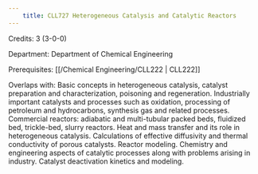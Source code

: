 ```yaml
---
    title: CLL727 Heterogeneous Catalysis and Catalytic Reactors
---
```

Credits: 3 (3-0-0)

Department: Department of Chemical Engineering

Prerequisites: [[/Chemical Engineering/CLL222 | CLL222]]

Overlaps with: Basic concepts in heterogeneous catalysis, catalyst preparation and characterization, poisoning and regeneration. Industrially important catalysts and processes such as oxidation, processing of petroleum and hydrocarbons, synthesis gas and related processes. Commercial reactors: adiabatic and multi-tubular packed beds, fluidized bed, trickle-bed, slurry reactors. Heat and mass transfer and its role in heterogeneous catalysis. Calculations of effective diffusivity and thermal conductivity of porous catalysts. Reactor modeling. Chemistry and engineering aspects of catalytic processes along with problems arising in industry. Catalyst deactivation kinetics and modeling.
